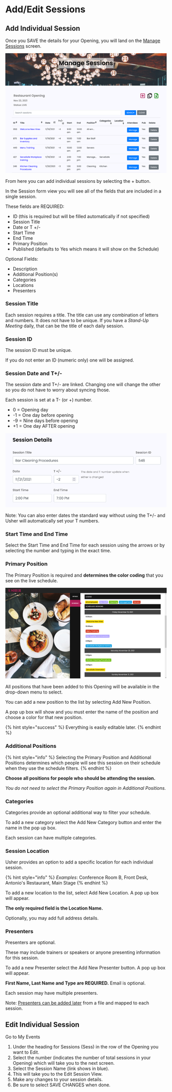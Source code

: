 # Add/Edit Sessions

## Add Individual Session <a href="add-individual-session" id="add-individual-session"></a>

Once you SAVE the details for your Opening, you will land on the [Manage Sessions](../manage-opening.md#manage-sessions) screen.

![Manage Sessions](../../.gitbook/assets/managesessions.png)

From here you can add individual sessions by selecting the + button.

In the Session form view you will see all of the fields that are included in a single session.

These fields are REQUIRED:

* ID (this is required but will be filled automatically if not specified)
* Session Title
* Date or T +/-
* Start Time
* End Time
* Primary Position
* Published (defaults to Yes which means it will show on the Schedule)

Optional Fields:

* Description
* Additional Position(s)
* Categories
* Locations
* Presenters

### Session Title

Each session requires a title. The title can use any combination of letters and numbers. It does not have to be unique. If you have a _Stand-Up Meeting_ daily, that can be the title of each daily session. 

### Session ID <a href="session-id" id="session-id"></a>

The session ID must be unique. 

If you do not enter an ID (numeric only) one will be assigned.

### Session Date and T+/- <a href="session-date-and-t" id="session-date-and-t"></a>

The session date and T+/- are linked. Changing one will change the other so you do not have to worry about syncing those.

Each session is set at a T- (or +) number.

* 0 = Opening day
* \-1 = One day before opening
* \-9 = Nine days before opening
* \+1 = One day AFTER opening

![Date and T numbers are linked in form view](../../.gitbook/assets/tnumbers.png)

Note: You can also enter dates the standard way without using the T+/- and Usher will automatically set your T numbers.

### Start Time and End Time

Select the Start Time and End Time for each session using the arrows or by selecting the number and typing in the exact time.

### Primary Position <a href="primary-position" id="primary-position"></a>

The Primary Position is required and **determines the color coding** that you see on the live schedule.

![](../../.gitbook/assets/scheduleview3.png)

All positions that have been added to this Opening will be available in the drop-down menu to select.

You can add a new position to the list by selecting Add New Position.

A pop up box will show and you must enter the name of the position and choose a color for that new position.

{% hint style="success" %}
Everything is easily editable later.
{% endhint %}

### Additional Positions <a href="additional-positions" id="additional-positions"></a>

{% hint style="info" %}
Selecting the Primary Position and Additional Positions determines which people will see this session on their schedule when they use the schedule filters.
{% endhint %}

**Choose all positions for people who should be attending the session.**

_You do not need to select the Primary Position again in Additional Positions._

### Categories <a href="categories" id="categories"></a>

Categories provide an optional additional way to filter your schedule.

To add a new category select the Add New Category button and enter the name in the pop up box.

Each session can have multiple categories.

### Session Location <a href="session-location" id="session-location"></a>

Usher provides an option to add a specific location for each individual session.

{% hint style="info" %}
_Examples_: Conference Room B, Front Desk, Antonio's Restaurant, Main Stage
{% endhint %}

To add a new location to the list, select Add New Location. A pop up box will appear.

**The only required field is the Location Name.**

Optionally, you may add full address details.

### Presenters <a href="presenters" id="presenters"></a>

Presenters are optional.

These may include trainers or speakers or anyone presenting information for this session.

To add a new Presenter select the Add New Presenter button. A pop up box will appear.

**First Name, Last Name and Type are REQUIRED.** Email is optional.

Each session may have multiple presenters.

Note: [Presenters can be added later](../manage-opening.md#presenters) from a file and mapped to each session.

## Edit Individual Session <a href="edit-individual-session" id="edit-individual-session"></a>

Go to My Events

1. Under the heading for Sessions (Sess) in the row of the Opening you want to Edit.
2. Select the number (indicates the number of total sessions in your Opening) which will take you to the next screen.
3. Select the Session Name (link shows in blue).
4. This will take you to the Edit Session View.
5. Make any changes to your session details.
6. Be sure to select SAVE CHANGES when done.
